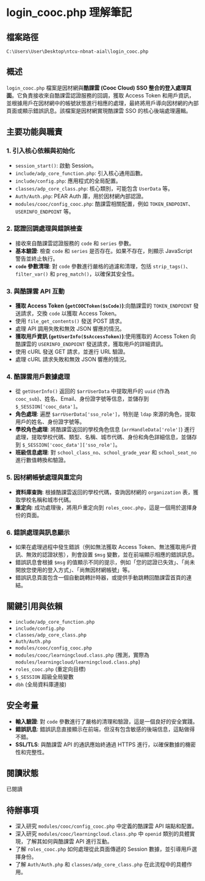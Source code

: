# login_cooc.php 理解筆記

## 檔案路徑
`C:\Users\User\Desktop\ntcu-nbnat-aial\login_cooc.php`

## 概述
`login_cooc.php` 檔案是因材網與**酷課雲 (Cooc Cloud) SSO 整合的登入處理頁面**。它負責接收來自酷課雲認證服務的回調，獲取 Access Token 和用戶資訊，並根據用戶在因材網中的帳號狀態進行相應的處理，最終將用戶導向因材網的內部頁面或顯示錯誤訊息。該檔案是因材網實現酷課雲 SSO 的核心後端處理邏輯。

## 主要功能與職責

### 1. 引入核心依賴與初始化
- `session_start()`: 啟動 Session。
- `include/adp_core_function.php`: 引入核心通用函數。
- `include/config.php`: 應用程式的全局配置。
- `classes/adp_core_class.php`: 核心類別，可能包含 `UserData` 等。
- `Auth/Auth.php`: PEAR Auth 庫，用於因材網內部認證。
- `modules/cooc/config_cooc.php`: 酷課雲相關配置，例如 `TOKEN_ENDPOINT`、`USERINFO_ENDPOINT` 等。

### 2. 認證回調處理與錯誤檢查
- 接收來自酷課雲認證服務的 `code` 和 `series` 參數。
- **基本驗證**: 檢查 `code` 和 `series` 是否存在。如果不存在，則顯示 JavaScript 警告並終止執行。
- **`code` 參數清理**: 對 `code` 參數進行嚴格的過濾和清理，包括 `strip_tags()`、`filter_var()` 和 `preg_match()`，以確保其安全性。

### 3. 與酷課雲 API 互動
- **獲取 Access Token (`getCOOCToken($sCode)`)**:向酷課雲的 `TOKEN_ENDPOINT` 發送請求，交換 `code` 以獲取 Access Token。
- 使用 `file_get_contents()` 發送 POST 請求。
- 處理 API 調用失敗和無效 JSON 響應的情況。
- **獲取用戶資訊 (`getUserInfo($sAccessToken)`)**:使用獲取的 Access Token 向酷課雲的 `USERINFO_ENDPOINT` 發送請求，獲取用戶的詳細資訊。
- 使用 cURL 發送 GET 請求，並進行 URL 驗證。
- 處理 cURL 請求失敗和無效 JSON 響應的情況。

### 4. 酷課雲用戶數據處理
- 從 `getUserInfo()` 返回的 `$arrUserData` 中提取用戶的 `uuid` (作為 `cooc_sub`)、姓名、Email、身份證字號等信息，並儲存到 `$_SESSION['cooc_data']`。
- **角色處理**: 遍歷 `$arrUserData['sso_role']`，特別是 `ldap` 來源的角色，提取用戶的姓名、身份證字號等。
- **學校角色處理**: 將酷課雲返回的學校角色信息 (`arrHandleData['role']`) 進行處理，提取學校代碼、類型、名稱、城市代碼、身份和角色詳細信息，並儲存到 `$_SESSION['cooc_data']['sso_role']`。
- **班級信息處理**: 對 `school_class_no`、`school_grade_year` 和 `school_seat_no` 進行數值轉換和驗證。

### 5. 因材網帳號處理與重定向
- **資料庫查詢**: 根據酷課雲返回的學校代碼，查詢因材網的 `organization` 表，獲取學校名稱和城市代碼。
- **重定向**: 成功處理後，將用戶重定向到 `roles_cooc.php`，這是一個用於選擇身份的頁面。

### 6. 錯誤處理與訊息顯示
- 如果在處理過程中發生錯誤（例如無法獲取 Access Token、無法獲取用戶資訊、無效的認證狀態），則會設置 `$msg` 變數，並在前端顯示相應的錯誤訊息。
- 錯誤訊息會根據 `$msg` 的值顯示不同的提示，例如「您的認證已失效」、「尚未開放您使用的登入方式」、「尚無因材網帳號」等。
- 錯誤訊息頁面包含一個自動跳轉計時器，或提供手動跳轉回酷課雲首頁的連結。

## 關鍵引用與依賴
- `include/adp_core_function.php`
- `include/config.php`
- `classes/adp_core_class.php`
- `Auth/Auth.php`
- `modules/cooc/config_cooc.php`
- `modules/cooc/learningcloud.class.php` (推測，實際為 `modules/learningcloud/learningcloud.class.php`)
- `roles_cooc.php` (重定向目標)
- `$_SESSION` 超級全局變數
- `dbh` (全局資料庫連接)

## 安全考量
- **輸入驗證**: 對 `code` 參數進行了嚴格的清理和驗證，這是一個良好的安全實踐。
- **錯誤訊息**: 錯誤訊息直接顯示在前端，但沒有包含敏感的後端信息，這點做得不錯。
- **SSL/TLS**: 與酷課雲 API 的通訊應始終通過 HTTPS 進行，以確保數據的機密性和完整性。

## 閱讀狀態
已閱讀

## 待辦事項
- 深入研究 `modules/cooc/config_cooc.php` 中定義的酷課雲 API 端點和配置。
- 深入研究 `modules/cooc/learningcloud.class.php` 中 `openid` 類別的具體實現，了解其如何與酷課雲 API 進行互動。
- 了解 `roles_cooc.php` 如何處理從此頁面傳遞的 Session 數據，並引導用戶選擇身份。
- 了解 `Auth/Auth.php` 和 `classes/adp_core_class.php` 在此流程中的具體作用。
